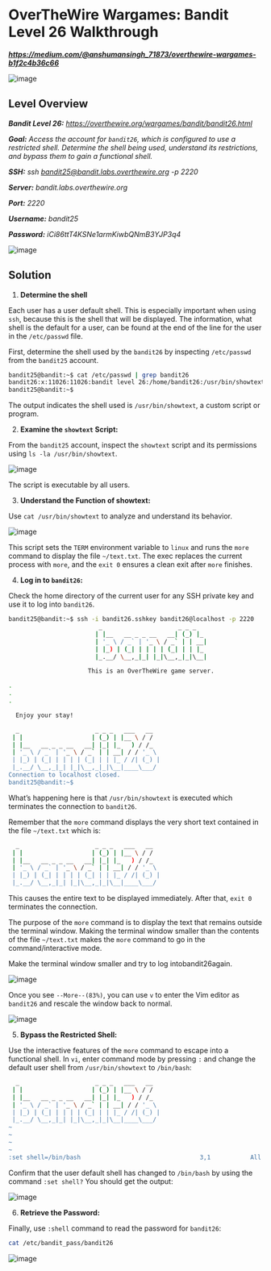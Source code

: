 # OverTheWire Wargames: Bandit Level 26 Walkthrough
***https://medium.com/@anshumansingh_71873/overthewire-wargames-b1f2c4b36c66***

![image](https://github.com/user-attachments/assets/518b0401-a05a-46f9-95e8-08f2fa20044a)

## Level Overview
***Bandit Level 26:** https://overthewire.org/wargames/bandit/bandit26.html*

***Goal:** Access the account for `bandit26`, which is configured to use a restricted shell. Determine the shell being used, understand its restrictions, and bypass them to gain a functional shell.*

***SSH:** ssh bandit25@bandit.labs.overthewire.org -p 2220*

***Server:** bandit.labs.overthewire.org*

***Port:** 2220*

***Username:** bandit25*

***Password:** iCi86ttT4KSNe1armKiwbQNmB3YJP3q4*

![image](https://github.com/user-attachments/assets/7ef37d18-4fa9-42e7-a806-ef6428aebaa6)

## Solution
1. **Determine the shell**
   
Each user has a user default shell. This is especially important when using `ssh`, because this is the shell that will be displayed. The information, what shell is the default for a user, can be found at the end of the line for the user in the `/etc/passwd` file.

First, determine the shell used by the `bandit26` by inspecting `/etc/passwd` from the `bandit25` account.

```bash
bandit25@bandit:~$ cat /etc/passwd | grep bandit26
bandit26:x:11026:11026:bandit level 26:/home/bandit26:/usr/bin/showtext
bandit25@bandit:~$
```

The output indicates the shell used is `/usr/bin/showtext`, a custom script or program.

2. **Examine the `showtext` Script:**
   
From the `bandit25` account, inspect the `showtext` script and its permissions using `ls -la /usr/bin/showtext`.

![image](https://github.com/user-attachments/assets/b3d48b90-8c33-49bd-b069-6e7b27866ed3)

The script is executable by all users.

3. **Understand the Function of showtext:**
   
Use `cat /usr/bin/showtext` to analyze and understand its behavior.

![image](https://github.com/user-attachments/assets/374f00cc-833e-4ede-be26-ada121a56f25)

This script sets the `TERM` environment variable to `linux` and runs the `more` command to display the file `~/text.txt`. The exec replaces the current process with `more`, and the `exit 0` ensures a clean exit after `more` finishes.

4. **Log in to `bandit26`:**
   
Check the home directory of the current user for any SSH private key and use it to log into `bandit26`.

```bash
bandit25@bandit:~$ ssh -i bandit26.sshkey bandit26@localhost -p 2220
                         _                     _ _ _   
                        | |__   __ _ _ __   __| (_) |_ 
                        | '_ \ / _` | '_ \ / _` | | __|
                        | |_) | (_| | | | | (_| | | |_ 
                        |_.__/ \__,_|_| |_|\__,_|_|\__|

                      This is an OverTheWire game server. 

.
.
.

  Enjoy your stay!

  _                     _ _ _   ___   __  
 | |                   | (_) | |__ \ / /  
 | |__   __ _ _ __   __| |_| |_   ) / /_  
 | '_ \ / _` | '_ \ / _` | | __| / / '_ \ 
 | |_) | (_| | | | | (_| | | |_ / /| (_) |
 |_.__/ \__,_|_| |_|\__,_|_|\__|____\___/ 
Connection to localhost closed.
bandit25@bandit:~$
```

What’s happening here is that `/usr/bin/showtext` is executed which terminates the connection to `bandit26`.

Remember that the `more` command displays the very short text contained in the file `~/text.txt` which is:

```bash
  _                     _ _ _   ___   __  
 | |                   | (_) | |__ \ / /  
 | |__   __ _ _ __   __| |_| |_   ) / /_  
 | '_ \ / _` | '_ \ / _` | | __| / / '_ \ 
 | |_) | (_| | | | | (_| | | |_ / /| (_) |
 |_.__/ \__,_|_| |_|\__,_|_|\__|____\___/
```

This causes the entire text to be displayed immediately. After that, `exit 0` terminates the connection.

The purpose of the `more` command is to display the text that remains outside the terminal window. Making the terminal window smaller than the contents of the file `~/text.txt` makes the `more` command to go in the command/interactive mode.

Make the terminal window smaller and try to log intobandit26again.

![image](https://github.com/user-attachments/assets/8a5bea19-62ea-4e01-a9ad-309d23007d3c)

Once you see `--More--(83%)`, you can use `v` to enter the Vim editor as `bandit26` and rescale the window back to normal.

![image](https://github.com/user-attachments/assets/90f6bd64-5df3-4fb8-9bb0-90bc9a29c145)

5. **Bypass the Restricted Shell:**
   
Use the interactive features of the `more` command to escape into a functional shell. In `vi`, enter command mode by pressing `:` and change the default user shell from `/usr/bin/showtext` to `/bin/bash`:

```bash
  _                     _ _ _   ___   __
 | |                   | (_) | |__ \ / /
 | |__   __ _ _ __   __| |_| |_   ) / /_
 | '_ \ / _` | '_ \ / _` | | __| / / '_ \
 | |_) | (_| | | | | (_| | | |_ / /| (_) |
 |_.__/ \__,_|_| |_|\__,_|_|\__|____\___/
~                                        
~                                         
~                                         
~                                         
:set shell=/bin/bash                                 3,1           All
```

Confirm that the user default shell has changed to `/bin/bash` by using the command `:set shell?` You should get the output:

![image](https://github.com/user-attachments/assets/f6892249-a938-4bb0-b9ca-c28e93614459)

6. **Retrieve the Password:**
   
Finally, use `:shell` command to read the password for `bandit26`:

```bash
cat /etc/bandit_pass/bandit26
```

![image](https://github.com/user-attachments/assets/d7e1617e-c572-4fe5-81aa-b05cae08e54a)
